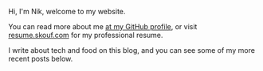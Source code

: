 Hi, I'm Nik, welcome to my website.

You can read more about me [at my GitHub profile](https://github.com/Niksko), or visit
[resume.skouf.com](https://resume.skouf.com) for my professional resume.

I write about tech and food on this blog, and you can see some of my more recent posts below.
